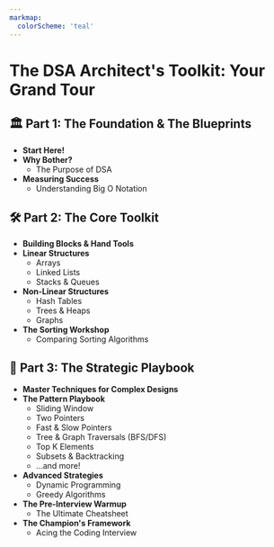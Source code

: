 ```yaml
---
markmap:
  colorScheme: 'teal'
---
```


# The DSA Architect's Toolkit: Your Grand Tour

## 🏛️ Part 1: The Foundation & The Blueprints
- **Start Here!**
- **Why Bother?**
  - The Purpose of DSA
- **Measuring Success**
  - Understanding Big O Notation

## 🛠️ Part 2: The Core Toolkit
- **Building Blocks & Hand Tools**
- **Linear Structures**
  - Arrays
  - Linked Lists
  - Stacks & Queues
- **Non-Linear Structures**
  - Hash Tables
  - Trees & Heaps
  - Graphs
- **The Sorting Workshop**
  - Comparing Sorting Algorithms

## 📖 Part 3: The Strategic Playbook
- **Master Techniques for Complex Designs**
- **The Pattern Playbook**
  - Sliding Window
  - Two Pointers
  - Fast & Slow Pointers
  - Tree & Graph Traversals (BFS/DFS)
  - Top K Elements
  - Subsets & Backtracking
  - ...and more!
- **Advanced Strategies**
  - Dynamic Programming
  - Greedy Algorithms
- **The Pre-Interview Warmup**
  - The Ultimate Cheatsheet
- **The Champion's Framework**
  - Acing the Coding Interview
